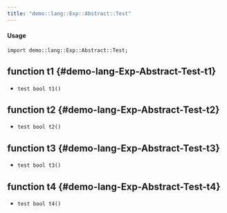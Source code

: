 ```yaml
---
title: "demo::lang::Exp::Abstract::Test"
---
```


#### Usage

`import demo::lang::Exp::Abstract::Test;`


## function t1 {#demo-lang-Exp-Abstract-Test-t1}

* ``test bool t1()``

## function t2 {#demo-lang-Exp-Abstract-Test-t2}

* ``test bool t2()``

## function t3 {#demo-lang-Exp-Abstract-Test-t3}

* ``test bool t3()``

## function t4 {#demo-lang-Exp-Abstract-Test-t4}

* ``test bool t4()``

